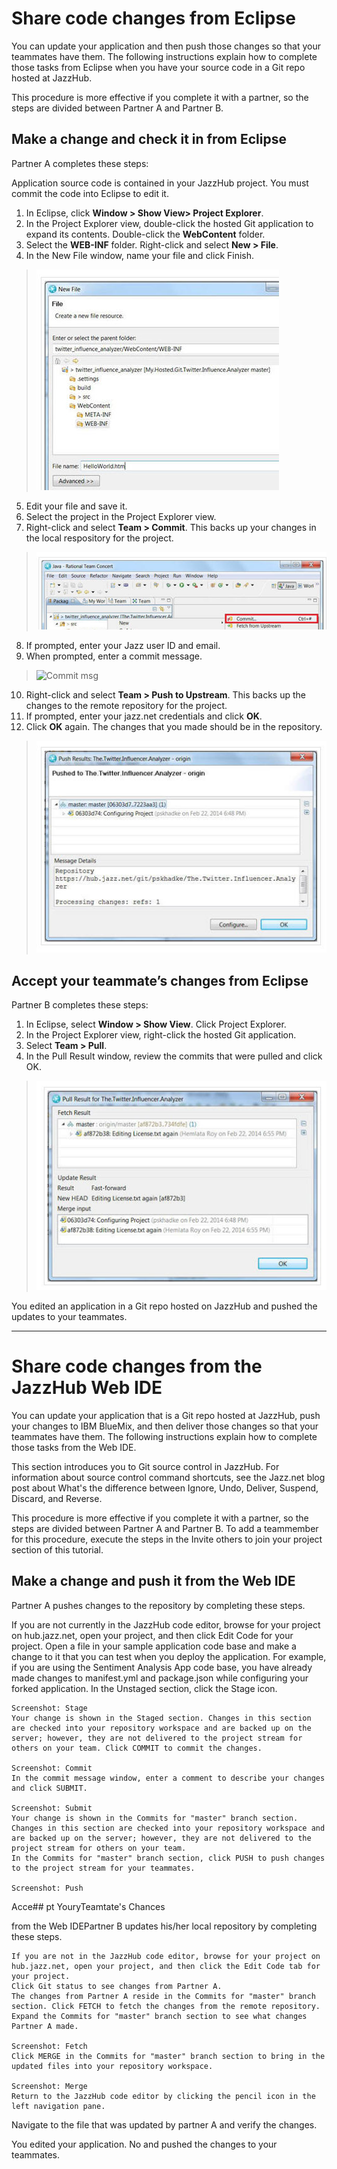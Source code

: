 # Share code changes from Eclipse
You can update your application and then push those changes so that your teammates have them. 
The following instructions explain how to complete those tasks from Eclipse when you have your source
code in a Git repo hosted at JazzHub.

This procedure is more effective if you complete it with a partner, so the steps are divided between Partner A and Partner B.

## Make a change and check it in from Eclipse

Partner A completes these steps:

Application source code is contained in your JazzHub project. You must commit the code into Eclipse to edit it. 
1. In Eclipse, click **Window > Show View> Project Explorer**. 
2. In the Project Explorer view, double-click the hosted Git application to expand its contents. 
Double-click the **WebContent** folder. 
3. Select the **WEB-INF** folder. Right-click and select **New > File**. 
4. In the New File window, name your file and click Finish. 
>	![Add file](../images/guidejheclipse/eclipseaddfile.jpg)
5. Edit your file and save it.
6. Select the project in the Project Explorer view.
7. Right-click and select **Team > Commit**. This backs up your changes in the local respository for the project. 
>	![Commit from Eclipse](../images/guidejheclipse/eclipsegitcommit.jpg)
8. If prompted, enter your Jazz user ID and email. 
9. When prompted, enter a commit message. 
>	![Commit msg](../images/guidejheclipse/eclipsegitmsg.jpg)
10. Right-click and select **Team > Push to Upstream**. This backs up the changes to the remote repository for the project. 
11. If prompted, enter your jazz.net credentials and click **OK**. 
12. Click **OK** again. The changes that you made should be in the repository. 
>	![Push results](../images/guidejheclipse/eclipsepushresults.jpg)

## Accept your teammate’s changes from Eclipse

Partner B completes these steps: 
1. In Eclipse, select **Window > Show View**. Click Project Explorer.
2. In the Project Explorer view, right-click the hosted Git application.
3. Select **Team > Pull**. 
4. In the Pull Result window, review the commits that were pulled and click OK. 
>	![Pull result](../images/guidejheclipse/eclipsepullresult.jpg)

You edited an application in a Git repo hosted on JazzHub and pushed the updates to your teammates.  

***
# Share code changes from the JazzHub Web IDE 

You can update your application that is a Git repo hosted at JazzHub, push your changes to IBM BlueMix, and then deliver those changes so that your teammates have them. The following instructions explain how to complete those tasks from the Web IDE.

This section introduces you to Git source control in JazzHub. For information about source control command shortcuts, see the Jazz.net blog post about What's the difference between Ignore, Undo, Deliver, Suspend, Discard, and Reverse.

This procedure is more effective if you complete it with a partner, so the steps are divided between Partner A and Partner B. To add a teammember for this procedure, execute the steps in the Invite others to join your project section of this tutorial.

## Make a change and push it from the Web IDE

Partner A pushes changes to the repository by completing these steps.

If you are not currently in the JazzHub code editor, browse for your project on hub.jazz.net, open your project, and then click Edit Code for your project.
    Open a file in your sample application code base and make a change to it that you can test when you deploy the application. For example, if you are using the Sentiment Analysis App code base, you have already made changes to manifest.yml and package.json while configuring your forked application.
    In the Unstaged section, click the Stage icon.

    Screenshot: Stage
    Your change is shown in the Staged section. Changes in this section are checked into your repository workspace and are backed up on the server; however, they are not delivered to the project stream for others on your team. Click COMMIT to commit the changes.

    Screenshot: Commit
    In the commit message window, enter a comment to describe your changes and click SUBMIT.

    Screenshot: Submit
    Your change is shown in the Commits for "master" branch section. Changes in this section are checked into your repository workspace and are backed up on the server; however, they are not delivered to the project stream for others on your team.
    In the Commits for "master" branch section, click PUSH to push changes to the project stream for your teammates.

    Screenshot: Push

Acce## pt YouryTeamtate's Chances

 from the Web IDEPartner B updates his/her local repository by completing these steps.

    If you are not in the JazzHub code editor, browse for your project on hub.jazz.net, open your project, and then click the Edit Code tab for your project.
    Click Git status to see changes from Partner A.
    The changes from Partner A reside in the Commits for "master" branch section. Click FETCH to fetch the changes from the remote repository. Expand the Commits for "master" branch section to see what changes Partner A made.

    Screenshot: Fetch
    Click MERGE in the Commits for "master" branch section to bring in the updated files into your repository workspace.

    Screenshot: Merge
    Return to the JazzHub code editor by clicking the pencil icon in the left navigation pane.

Navigate to the file that was updated by partner A and verify the changes.

You edited your application. No and pushed the changes to your teammates.